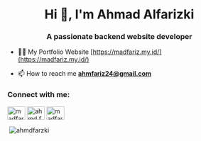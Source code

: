 <h1 align="center">Hi 👋, I'm Ahmad Alfarizki</h1>
<h3 align="center">A passionate backend website developer</h3>

- 👨‍💻 My Portfolio Website [https://madfariz.my.id/](https://madfariz.my.id/)

- 📫 How to reach me **ahmfariz24@gmail.com**

<h3 align="left">Connect with me:</h3>
<p align="left">
<a href="https://linkedin.com/in/madfariz" target="blank"><img align="center" src="https://raw.githubusercontent.com/rahuldkjain/github-profile-readme-generator/master/src/images/icons/Social/linked-in-alt.svg" alt="madfariz" height="30" width="40" /></a>
<a href="https://fb.com/ahmd.farzki" target="blank"><img align="center" src="https://raw.githubusercontent.com/rahuldkjain/github-profile-readme-generator/master/src/images/icons/Social/facebook.svg" alt="ahmd.farzki" height="30" width="40" /></a>
<a href="https://instagram.com/madfarizz" target="blank"><img align="center" src="https://raw.githubusercontent.com/rahuldkjain/github-profile-readme-generator/master/src/images/icons/Social/instagram.svg" alt="madfarizz" height="30" width="40" /></a>
</p>

<p>&nbsp;<img align="center" src="https://github-readme-stats.vercel.app/api?username=ahmdfarzki&show_icons=true&locale=en" alt="ahmdfarzki" /></p>

